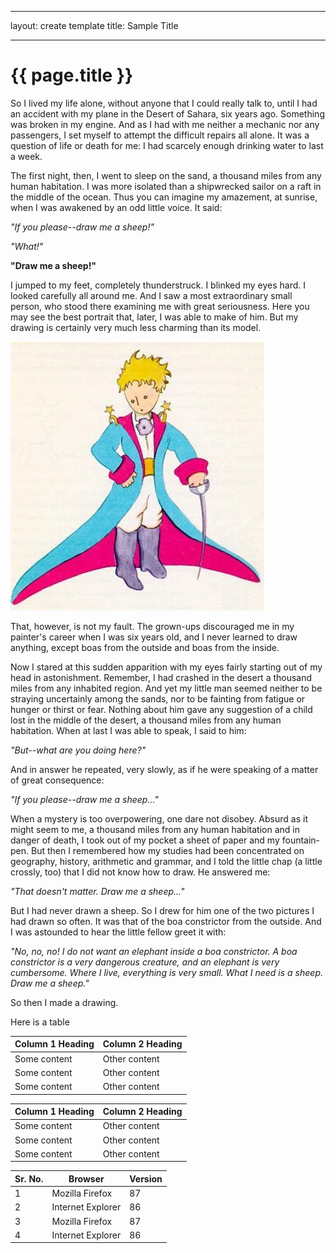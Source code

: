 
---

layout: create template
title: Sample Title

---

# {{ page.title }}
 
So I lived my life alone, without anyone that I could really talk to, until I had an accident with my plane in the Desert of Sahara, six years ago. 
Something was broken in my engine. And as I had with me neither a mechanic nor any passengers, I set myself to attempt the difficult repairs all alone. It was a question of life or death for me: I had scarcely enough drinking water to last a week.

The first night, then, I went to sleep on the sand, a thousand miles from any human habitation. I was more isolated than a shipwrecked sailor on a raft in the middle of the ocean. Thus you can imagine my amazement, at sunrise, when I was awakened by an odd little voice. It said:

_"If you please--draw me a sheep!"_

_"What!"_

**"Draw me a sheep!"**

I jumped to my feet, completely thunderstruck. I blinked my eyes hard. I looked carefully all around me. And I saw a most extraordinary small person, who stood there examining me with great seriousness. Here you may see the best portrait that, later, I was able to make of him. But my drawing is certainly very much less charming than its model.

![Image alt text](/Image.png "Lil Prince")

That, however, is not my fault. The grown-ups discouraged me in my painter's career when I was six years old, and I never learned to draw anything, except boas from the outside and boas from the inside.

Now I stared at this sudden apparition with my eyes fairly starting out of my head in astonishment. Remember, I had crashed in the desert a thousand miles from any inhabited region. And yet my little man seemed neither to be straying uncertainly among the sands, nor to be fainting from fatigue or hunger or thirst or fear. Nothing about him gave any suggestion of a child lost in the middle of the desert, a thousand miles from any human habitation. When at last I was able to speak, I said to him:

_"But--what are you doing here?"_

And in answer he repeated, very slowly, as if he were speaking of a matter of great consequence:

_"If you please--draw me a sheep..."_

When a mystery is too overpowering, one dare not disobey. Absurd as it might seem to me, a thousand miles from any human habitation and in danger of death, I took out of my pocket a sheet of paper and my fountain-pen. But then I remembered how my studies had been concentrated on geography, history, arithmetic and grammar, and I told the little chap (a little crossly, too) that I did not know how to draw. He answered me:

_"That doesn't matter. Draw me a sheep..."_

But I had never drawn a sheep. So I drew for him one of the two pictures I had drawn so often. It was that of the boa constrictor from the outside. And I was astounded to hear the little fellow greet it with:

_"No, no, no! I do not want an elephant inside a boa constrictor. A boa constrictor is a very dangerous creature, and an elephant is very cumbersome. Where I live, everything is very small. What I need is a sheep. Draw me a sheep."_

So then I made a drawing.

Here is a table

| Column 1 Heading | Column 2 Heading |
| ---------------- | ---------------- |
| Some content     | Other content    |
| Some content     | Other content    |
| Some content     | Other content    |


Column 1 Heading | Column 2 Heading
--- | ---
Some content | Other content
Some content | Other content
Some content | Other content

Sr. No.|Browser | Version |
|--|-----|------
1|Mozilla Firefox | 87
2|Internet Explorer | 86
3|Mozilla Firefox | 87
4|Internet Explorer | 86


